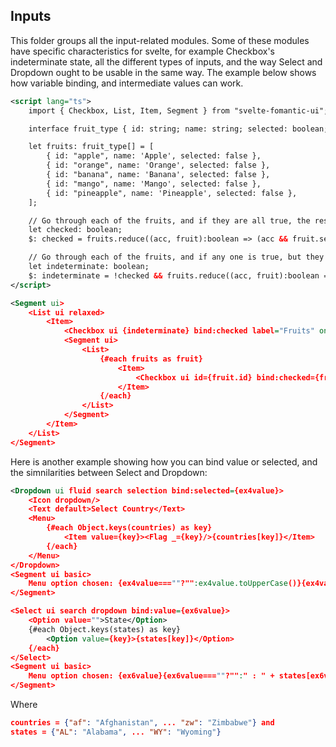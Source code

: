 ## Inputs

This folder groups all the input-related modules.  Some of these modules have specific characteristics for svelte, for example Checkbox's indeterminate state, all the different types of inputs, and the way Select and Dropdown ought to be usable in the same way.  The example below shows how variable binding, and intermediate values can work.

```xml
<script lang="ts">
    import { Checkbox, List, Item, Segment } from "svelte-fomantic-ui";

    interface fruit_type { id: string; name: string; selected: boolean; }

    let fruits: fruit_type[] = [
        { id: "apple", name: 'Apple', selected: false },
        { id: "orange", name: 'Orange', selected: false },
        { id: "banana", name: 'Banana', selected: false },
        { id: "mango", name: 'Mango', selected: false },
        { id: "pineapple", name: 'Pineapple', selected: false },
    ];

    // Go through each of the fruits, and if they are all true, the result is true, otherwise it is false.
    let checked: boolean;
    $: checked = fruits.reduce((acc, fruit):boolean => (acc && fruit.selected), true);

    // Go through each of the fruits, and if any one is true, but they are not all true, then it is in an intermediate state.
    let indeterminate: boolean;
    $: indeterminate = !checked && fruits.reduce((acc, fruit):boolean => (acc || fruit.selected), false);
</script>

<Segment ui>
    <List ui relaxed>
        <Item>
            <Checkbox ui {indeterminate} bind:checked label="Fruits" on:click={()=>{fruits.forEach((fruit) => {fruit.selected = !checked})}}/>
            <Segment ui>
                <List>
                    {#each fruits as fruit}
                        <Item>
                            <Checkbox ui id={fruit.id} bind:checked={fruit.selected} label={fruit.name}/>
                        </Item>
                    {/each}
                </List>
            </Segment>
        </Item>
    </List>
</Segment>
```

Here is another example showing how you can bind value or selected, and the simnilarities between Select and Dropdown:
```xml
<Dropdown ui fluid search selection bind:selected={ex4value}>
    <Icon dropdown/>
    <Text default>Select Country</Text>
    <Menu>
        {#each Object.keys(countries) as key}
            <Item value={key}><Flag _={key}/>{countries[key]}</Item>
        {/each}
    </Menu>
</Dropdown>
<Segment ui basic>
    Menu option chosen: {ex4value===""?"":ex4value.toUpperCase()}{ex4value===""?"":" : " + countries[ex4value]}
</Segment>

<Select ui search dropdown bind:value={ex6value}>
    <Option value="">State</Option>
    {#each Object.keys(states) as key}
        <Option value={key}>{states[key]}</Option>
    {/each}
</Select>
<Segment ui basic>
    Menu option chosen: {ex6value}{ex6value===""?"":" : " + states[ex6value]}
</Segment>
```
Where
```json
countries = {"af": "Afghanistan", ... "zw": "Zimbabwe"} and
states = {"AL": "Alabama", ... "WY": "Wyoming"}
```